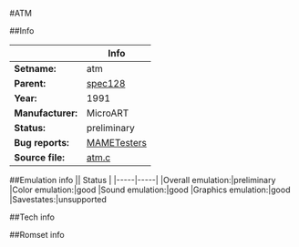 #ATM

##Info

||Info|
|-----|-----|
|**Setname:**|atm
|**Parent:**|[spec128](spec128.md)
|**Year:**|1991
|**Manufacturer:**|MicroART
|**Status:**|preliminary
|**Bug reports:**|[MAMETesters](http://mametesters.org/view_all_set.php?type=1&temporary=y&search=atm.c)
|**Source file:**|[atm.c](https://github.com/mamedev/mame/blob/master/src/mess/drivers/atm.c)

##Emulation info
|| Status |
|-----|-----|
|Overall emulation:|preliminary
|Color emulation:|good
|Sound emulation:|good
|Graphics emulation:|good
|Savestates:|unsupported

##Tech info

##Romset info

<!--- START OF EDITED COMMENT DO NOT TOUCH TEXT ABOVE-->
